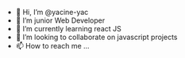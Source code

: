 - 👋 Hi, I’m @yacine-yac
- 👀 I’m junior Web Developer
- 🌱 I’m currently learning react JS
- 💞️ I’m looking to collaborate on javascript projects 
- 📫 How to reach me ...

<!---
yacine-yac/yacine-yac is a ✨ special ✨ repository because its `README.md` (this file) appears on your GitHub profile.
You can click the Preview link to take a look at your changes.
--->
